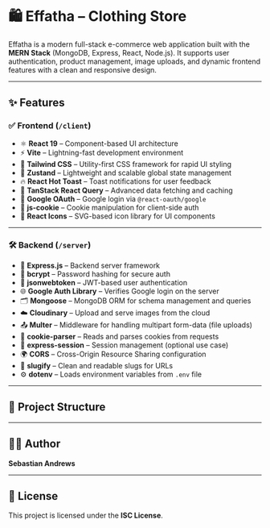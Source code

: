 # 🛍️ Effatha – Clothing Store

Effatha is a modern full-stack e-commerce web application built with the **MERN Stack** (MongoDB, Express, React, Node.js). It supports user authentication, product management, image uploads, and dynamic frontend features with a clean and responsive design.

---

## ✨ Features

### ✅ Frontend (`/client`)

- ⚛️ **React 19** – Component-based UI architecture  
- ⚡ **Vite** – Lightning-fast development environment  
- 🎨 **Tailwind CSS** – Utility-first CSS framework for rapid UI styling  
- 🧠 **Zustand** – Lightweight and scalable global state management  
- 🔥 **React Hot Toast** – Toast notifications for user feedback  
- 📡 **TanStack React Query** – Advanced data fetching and caching  
- 🔐 **Google OAuth** – Google login via `@react-oauth/google`  
- 🍪 **js-cookie** – Cookie manipulation for client-side auth  
- 🎨 **React Icons** – SVG-based icon library for UI components  

---

### 🛠️ Backend (`/server`)

- 🚀 **Express.js** – Backend server framework  
- 🧂 **bcrypt** – Password hashing for secure auth  
- 🔐 **jsonwebtoken** – JWT-based user authentication  
- 🌐 **Google Auth Library** – Verifies Google login on the server  
- 🗂️ **Mongoose** – MongoDB ORM for schema management and queries  
- ☁️ **Cloudinary** – Upload and serve images from the cloud  
- 📤 **Multer** – Middleware for handling multipart form-data (file uploads)  
- 🍪 **cookie-parser** – Reads and parses cookies from requests  
- 🔄 **express-session** – Session management (optional use case)  
- 🌍 **CORS** – Cross-Origin Resource Sharing configuration  
- 🧼 **slugify** – Clean and readable slugs for URLs  
- ⚙️ **dotenv** – Loads environment variables from `.env` file  

---

## 📁 Project Structure


---

## 🧑‍💻 Author

**Sebastian Andrews**

---

## 🪪 License

This project is licensed under the **ISC License**.
